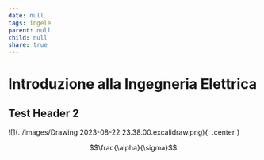 ```yaml
---
date: null
tags: ingele
parent: null
child: null
share: true
---
```



# Introduzione alla Ingegneria Elettrica

## Test Header 2

![](../images/Drawing 2023-08-22 23.38.00.excalidraw.png){: .center }

$$\frac{\alpha}{\sigma}$$
